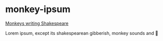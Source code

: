 # monkey-ipsum

[Monkeys writing Shakespeare](https://jawallert.github.io/monkey-ipsum/)

Lorem ipsum, except its shakespearean gibberish, monkey sounds and :banana:
